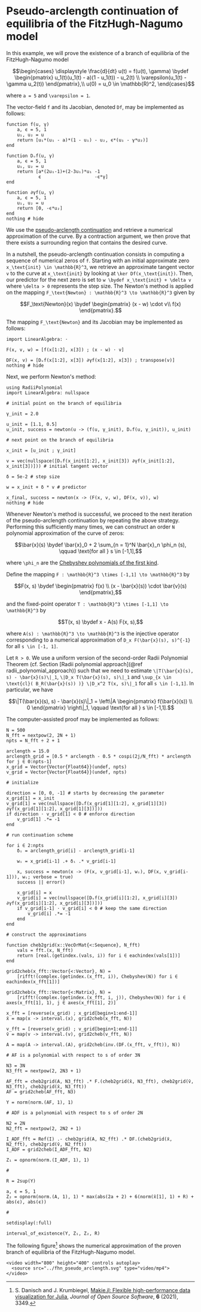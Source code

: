 # Pseudo-arclength continuation of equilibria of the FitzHugh-Nagumo model

In this example, we will prove the existence of a branch of equilibria of the FitzHugh-Nagumo model

```math
\begin{cases}
\displaystyle \frac{d}{dt} u(t) = f(u(t), \gamma) \bydef \begin{pmatrix} u_1(t)(u_1(t) - a)(1 - u_1(t)) - u_2(t) \\ \varepsilon(u_1(t) - \gamma u_2(t)) \end{pmatrix},\\
u(0) = u_0 \in \mathbb{R}^2,
\end{cases}
```

where ``a = 5`` and ``\varepsilon = 1``.

The vector-field ``f`` and its Jacobian, denoted ``Df``, may be implemented as follows:

```@example fhn_pseudo_arclength
function f(u, γ)
    a, ϵ = 5, 1
    u₁, u₂ = u
    return [u₁*(u₁ - a)*(1 - u₁) - u₂, ϵ*(u₁ - γ*u₂)]
end

function Dᵤf(u, γ)
    a, ϵ = 5, 1
    u₁, u₂ = u
    return [a*(2u₁-1)+(2-3u₁)*u₁ -1
            ϵ                    -ϵ*γ]
end

function ∂γf(u, γ)
    a, ϵ = 5, 1
    u₁, u₂ = u
    return [0, -ϵ*u₂]
end
nothing # hide
```

We use the [pseudo-arclength continuation](https://en.wikipedia.org/wiki/Numerical_continuation#Pseudo-arclength_continuation) and retrieve a numerical approximation of the curve. By a contraction argument, we then prove that there exists a surrounding region that contains the desired curve.

In a nutshell, the pseudo-arclength continuation consists in computing a sequence of numerical zeros of ``f``. Starting with an initial approximate zero ``x_\text{init} \in \mathbb{R}^3``, we retrieve an approximate tangent vector ``v`` to the curve at ``x_\text{init}`` by looking at ``\ker Df(x_\text{init})``. Then, our predictor for the next zero is set to ``w \bydef x_\text{init} + \delta v`` where ``\delta > 0`` represents the step size. The Newton's method is applied on the mapping ``F_\text{Newton} : \mathbb{R}^3 \to \mathbb{R}^3`` given by

```math
F_\text{Newton}(x) \bydef
\begin{pmatrix}
(x - w) \cdot v\\
f(x)
\end{pmatrix}.
```

The mapping ``F_\text{Newton}`` and its Jacobian may be implemented as follows:

```@example fhn_pseudo_arclength
import LinearAlgebra: ⋅

F(x, v, w) = [f(x[1:2], x[3]) ; (x - w) ⋅ v]

DF(x, v) = [Dᵤf(x[1:2], x[3]) ∂γf(x[1:2], x[3]) ; transpose(v)]
nothing # hide
```

Next, we perform Newton's method:

```@example fhn_pseudo_arclength
using RadiiPolynomial
import LinearAlgebra: nullspace

# initial point on the branch of equilibria

γ_init = 2.0

u_init = [1.1, 0.5]
u_init, success = newton(u -> (f(u, γ_init), Dᵤf(u, γ_init)), u_init)

# next point on the branch of equilibria

x_init = [u_init ; γ_init]

v = vec(nullspace([Dᵤf(x_init[1:2], x_init[3]) ∂γf(x_init[1:2], x_init[3])])) # initial tangent vector

δ = 5e-2 # step size

w = x_init + δ * v # predictor

x_final, success = newton(x -> (F(x, v, w), DF(x, v)), w)
nothing # hide
```

Whenever Newton's method is successful, we proceed to the next iteration of the pseudo-arclength continuation by repeating the above strategy. Performing this sufficiently many times, we can construct an order ``N`` polynomial approximation of the curve of zeros:

```math
\bar{x}(s) \bydef \bar{x}_0 + 2 \sum_{n = 1}^N \bar{x}_n \phi_n (s), \qquad \text{for all } s \in [-1,1],
```

where ``\phi_n`` are the [Chebyshev polynomials of the first kind](https://en.wikipedia.org/wiki/Chebyshev_polynomials).

Define the mapping ``F : \mathbb{R}^3 \times [-1,1] \to \mathbb{R}^3`` by

```math
F(x, s) \bydef
\begin{pmatrix}
f(x) \\
(x - \bar{x}(s)) \cdot \bar{v}(s)
\end{pmatrix},
```

and the fixed-point operator ``T : \mathbb{R}^3 \times [-1,1] \to \mathbb{R}^3`` by

```math
T(x, s) \bydef x - A(s) F(x, s),
```

where ``A(s) : \mathbb{R}^3 \to \mathbb{R}^3`` is the injective operator corresponding to a numerical approximation of ``D_x F(\bar{x}(s), s)^{-1}`` for all ``s \in [-1, 1]``.

Let ``R > 0``. We use a uniform version of the second-order Radii Polynomial Theorem (cf. Section [Radii polynomial approach](@ref radii_polynomial_approach)) such that we need to estimate ``\|T(\bar{x}(s), s) - \bar{x}(s)\|_1``, ``\|D_x T(\bar{x}(s), s)\|_1`` and ``\sup_{x \in \text{cl}( B_R(\bar{x}(s)) )} \|D_x^2 T(x, s)\|_1`` for all ``s \in [-1,1]``. In particular, we have

```math
\|T(\bar{x}(s), s) - \bar{x}(s)\|_1 = \left\|A \begin{pmatrix} f(\bar{x}(s)) \\ 0 \end{pmatrix} \right\|_1, \qquad \text{for all } s \in [-1,1].
```

The computer-assisted proof may be implemented as follows:

```@example fhn_pseudo_arclength
N = 500
N_fft = nextpow(2, 2N + 1)
npts = N_fft ÷ 2 + 1

arclength = 15.0
arclength_grid = [0.5 * arclength - 0.5 * cospi(2j/N_fft) * arclength for j ∈ 0:npts-1]
x_grid = Vector{Vector{Float64}}(undef, npts)
v_grid = Vector{Vector{Float64}}(undef, npts)

# initialize

direction = [0, 0, -1] # starts by decreasing the parameter
x_grid[1] = x_init
v_grid[1] = vec(nullspace([Dᵤf(x_grid[1][1:2], x_grid[1][3]) ∂γf(x_grid[1][1:2], x_grid[1][3])]))
if direction ⋅ v_grid[1] < 0 # enforce direction
    v_grid[1] .*= -1
end

# run continuation scheme

for i ∈ 2:npts
    δᵢ = arclength_grid[i] - arclength_grid[i-1]

    wᵢ = x_grid[i-1] .+ δᵢ .* v_grid[i-1]

    x, success = newton(x -> (F(x, v_grid[i-1], wᵢ), DF(x, v_grid[i-1])), wᵢ; verbose = true)
    success || error()

    x_grid[i] = x
    v_grid[i] = vec(nullspace([Dᵤf(x_grid[i][1:2], x_grid[i][3]) ∂γf(x_grid[i][1:2], x_grid[i][3])]))
    if v_grid[i-1] ⋅ v_grid[i] < 0 # keep the same direction
        v_grid[i] .*= -1
    end
end

# construct the approximations

function cheb2grid(x::VecOrMat{<:Sequence}, N_fft)
    vals = fft.(x, N_fft)
    return [real.(getindex.(vals, i)) for i ∈ eachindex(vals[1])]
end

grid2cheb(x_fft::Vector{<:Vector}, N) =
    [rifft!(complex.(getindex.(x_fft, i)), Chebyshev(N)) for i ∈ eachindex(x_fft[1])]

grid2cheb(x_fft::Vector{<:Matrix}, N) =
    [rifft!(complex.(getindex.(x_fft, i, j)), Chebyshev(N)) for i ∈ axes(x_fft[1], 1), j ∈ axes(x_fft[1], 2)]

x_fft = [reverse(x_grid) ; x_grid[begin+1:end-1]]
x̄ = map(x -> interval.(x), grid2cheb(x_fft, N))

v_fft = [reverse(v_grid) ; v_grid[begin+1:end-1]]
v̄ = map(v -> interval.(v), grid2cheb(v_fft, N))

A = map(A -> interval.(A), grid2cheb(inv.(DF.(x_fft, v_fft)), N))

# AF is a polynomial with respect to s of order 3N

N3 = 3N
N3_fft = nextpow(2, 2N3 + 1)

AF_fft = cheb2grid(A, N3_fft) .* F.(cheb2grid(x̄, N3_fft), cheb2grid(v̄, N3_fft), cheb2grid(x̄, N3_fft))
AF = grid2cheb(AF_fft, N3)

Y = norm(norm.(AF, 1), 1)

# ADF is a polynomial with respect to s of order 2N

N2 = 2N
N2_fft = nextpow(2, 2N2 + 1)

I_ADF_fft = Ref(I) .- cheb2grid(A, N2_fft) .* DF.(cheb2grid(x̄, N2_fft), cheb2grid(v̄, N2_fft))
I_ADF = grid2cheb(I_ADF_fft, N2)

Z₁ = opnorm(norm.(I_ADF, 1), 1)

#

R = 2sup(Y)

a, ϵ = 5, 1
Z₂ = opnorm(norm.(A, 1), 1) * max(abs(2a + 2) + 6(norm(x̄[1], 1) + R) + abs(ϵ), abs(ϵ))

#

setdisplay(:full)

interval_of_existence(Y, Z₁, Z₂, R)
```

The following figure[^1] shows the numerical approximation of the proven branch of equilibria of the FitzHugh-Nagumo model.

[^1]: S. Danisch and J. Krumbiegel, [Makie.jl: Flexible high-performance data visualization for Julia](https://doi.org/10.21105/joss.03349), *Journal of Open Source Software*, **6** (2021), 3349.

```@raw html
<video width="800" height="400" controls autoplay>
  <source src="../fhn_pseudo_arclength.svg" type="video/mp4">
</video>
```
